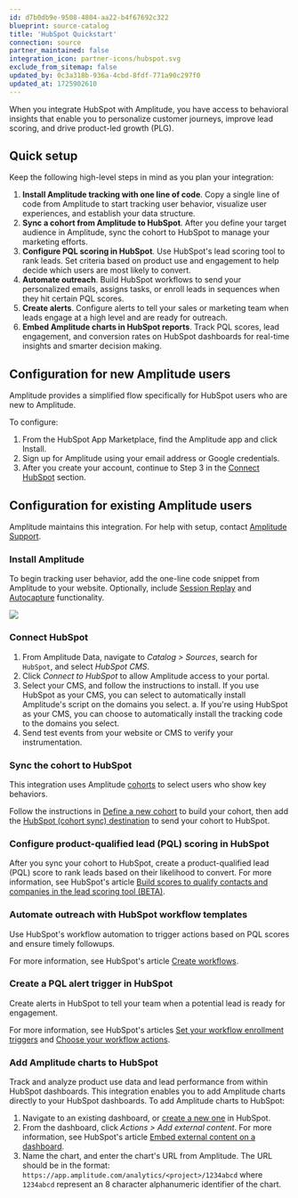 ```yaml
---
id: d7b0db9e-9508-4804-aa22-b4f67692c322
blueprint: source-catalog
title: 'HubSpot Quickstart'
connection: source
partner_maintained: false
integration_icon: partner-icons/hubspot.svg
exclude_from_sitemap: false
updated_by: 0c3a318b-936a-4cbd-8fdf-771a90c297f0
updated_at: 1725902610
---
```

When you integrate HubSpot with Amplitude, you have access to behavioral insights that enable you to personalize customer journeys, improve lead scoring, and drive product-led growth (PLG). 

## Quick setup

Keep the following high-level steps in mind as you plan your integration:

1. **Install Amplitude tracking with one line of code**. Copy a single line of code from Amplitude to start tracking user behavior, visualize user experiences, and establish your data structure.
2. **Sync a cohort from Amplitude to HubSpot**. After you define your target audience in Amplitude, sync the cohort to HubSpot to manage your marketing efforts.
3. **Configure PQL scoring in HubSpot**. Use HubSpot's lead scoring tool to rank leads. Set criteria based on product use and engagement to help decide which users are most likely to convert.
4. **Automate outreach**. Build HubSpot workflows to send your personalized emails, assigns tasks, or enroll leads in sequences when they hit certain PQL scores.
5. **Create alerts**. Configure alerts to tell your sales or marketing team when leads engage at a high level and are ready for outreach.
6. **Embed Amplitude charts in HubSpot reports**. Track PQL scores, lead engagement, and conversion rates on HubSpot dashboards for real-time insights and smarter decision making.

## Configuration for new Amplitude users

Amplitude provides a simplified flow specifically for HubSpot users who are new to Amplitude.

To configure:

1. From the HubSpot App Marketplace, find the Amplitude app and click Install.
2. Sign up for Amplitude using your email address or Google credentials.
3. After you create your account, continue to Step 3 in the [Connect HubSpot](#connect-hubspot) section.

## Configuration for existing Amplitude users 

Amplitude maintains this integration. For help with setup, contact [Amplitude Support](https://amplitude.zendesk.com/hc/en-us/requests/new).

### Install Amplitude

To begin tracking user behavior, add the one-line code snippet from Amplitude to your website. Optionally, include [Session Replay](/docs/session-replay) and [Autocapture](/docs/get-started/autocapture) functionality.

![](statamic://asset::help_center_conversions::sources/amp-snippet.png)

### Connect HubSpot

1. From Amplitude Data, navigate to *Catalog > Sources*, search for `HubSpot`, and select *HubSpot CMS*.
2. Click *Connect to HubSpot* to allow Amplitude access to your portal.
3. Select your CMS, and follow the instructions to install. If you use HubSpot as your CMS, you can select to automatically install Amplitude's script on the domains you select.
  a. If you're using HubSpot as your CMS, you can choose to automatically install the tracking code to the domains you select.
4. Send test events from your website or CMS to verify your instrumentation.

### Sync the cohort to HubSpot

This integration uses Amplitude [cohorts](/docs/analytics/behavioral-cohorts) to select users who show key behaviors. 

Follow the instructions in [Define a new cohort](/docs/analytics/define-cohort) to build your cohort, then add the [HubSpot (cohort sync) destination](/docs/data/destination-catalog/hubspot-cohort-sync) to send your cohort to HubSpot.

### Configure product-qualified lead (PQL) scoring in HubSpot

After you sync your cohort to HubSpot, create a product-qualified lead (PQL) score to rank leads based on their likelihood to convert. For more information, see HubSpot's article [Build scores to qualify contacts and companies in the lead scoring tool (BETA)](https://knowledge.hubspot.com/properties/build-lead-scores).

### Automate outreach with HubSpot workflow templates

Use HubSpot's workflow automation to trigger actions based on PQL scores and ensure timely followups.

For more information, see HubSpot's article [Create workflows](https://knowledge.hubspot.com/workflows/create-workflows).

### Create a PQL alert trigger in HubSpot

Create alerts in HubSpot to tell your team when a potential lead is ready for engagement.

For more information, see HubSpot's articles [Set your workflow enrollment triggers](https://knowledge.hubspot.com/workflows/set-your-workflow-enrollment-triggers) and [Choose your workflow actions](https://knowledge.hubspot.com/workflows/choose-your-workflow-actions).

### Add Amplitude charts to HubSpot

Track and analyze product use data and lead performance from within HubSpot dashboards. This integration enables you to add Amplitude charts directly to your HubSpot dashboards. To add Amplitude charts to HubSpot:

1. Navigate to an existing dashboard, or [create a new one](https://knowledge.hubspot.com/dashboards/customize-your-dashboards) in HubSpot.
2. From the dashboard, click *Actions > Add external content*. For more information, see HubSpot's article [Embed external content on a dashboard](https://knowledge.hubspot.com/dashboards/embed-external-content-on-a-dashboard).
3. Name the chart, and enter the chart's URL from Amplitude. The URL should be in the format: `https://app.amplitude.com/analytics/<project>/1234abcd` where `1234abcd` represent an 8 character alphanumeric identifier of the chart.
